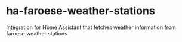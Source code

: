 # ha-faroese-weather-stations
Integration for Home Assistant that fetches weather information from faroese weather stations
